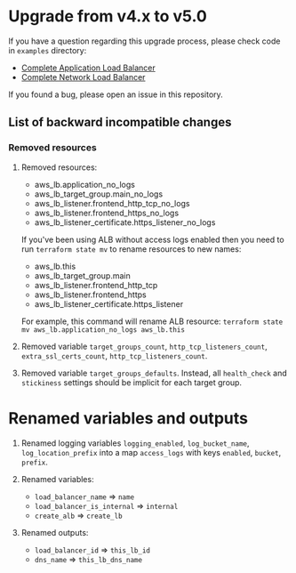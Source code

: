 # Upgrade from v4.x to v5.0

If you have a question regarding this upgrade process, please check code in `examples` directory:

* [Complete Application Load Balancer](https://github.com/terraform-aws-modules/terraform-aws-alb/tree/master/examples/complete-alb)
* [Complete Network Load Balancer](https://github.com/terraform-aws-modules/terraform-aws-alb/tree/master/examples/complete-nlb)

If you found a bug, please open an issue in this repository.

## List of backward incompatible changes

### Removed resources

1. Removed resources:

    - aws_lb.application_no_logs
    - aws_lb_target_group.main_no_logs
    - aws_lb_listener.frontend_http_tcp_no_logs
    - aws_lb_listener.frontend_https_no_logs
    - aws_lb_listener_certificate.https_listener_no_logs
  
   If you've been using ALB without access logs enabled then you need to run `terraform state mv` to rename resources to new names:
  
    - aws_lb.this
    - aws_lb_target_group.main
    - aws_lb_listener.frontend_http_tcp
    - aws_lb_listener.frontend_https
    - aws_lb_listener_certificate.https_listener

   For example, this command will rename ALB resource: `terraform state mv aws_lb.application_no_logs aws_lb.this`
  
2. Removed variable `target_groups_count`, `http_tcp_listeners_count`, `extra_ssl_certs_count`, `http_tcp_listeners_count`.

3. Removed variable `target_groups_defaults`. Instead, all `health_check` and `stickiness` settings should be implicit for each target group.

# Renamed variables and outputs

1. Renamed logging variables `logging_enabled`, `log_bucket_name`, `log_location_prefix` into a map `access_logs` with keys `enabled`, `bucket`, `prefix`.

2. Renamed variables:

   - `load_balancer_name` => `name`
   - `load_balancer_is_internal` => `internal`
   - `create_alb` => `create_lb`

3. Renamed outputs:

   - `load_balancer_id` => `this_lb_id`
   - `dns_name` => `this_lb_dns_name`
